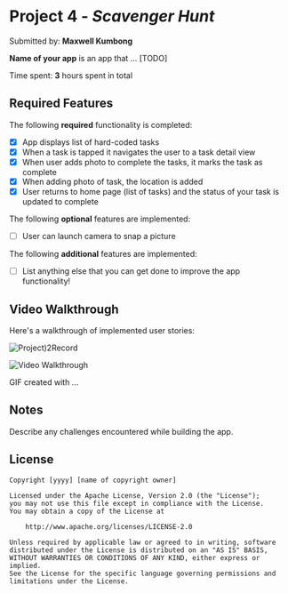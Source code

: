 # Project 4 - *Scavenger Hunt*

Submitted by: **Maxwell Kumbong**

**Name of your app** is an app that ... [TODO] 

Time spent: **3** hours spent in total

## Required Features

The following **required** functionality is completed:

- [X] App displays list of hard-coded tasks
- [X] When a task is tapped it navigates the user to a task detail view
- [X] When user adds photo to complete the tasks, it marks the task as complete
- [X] When adding photo of task, the location is added
- [X] User returns to home page (list of tasks) and the status of your task is updated to complete
 
The following **optional** features are implemented:

- [ ] User can launch camera to snap a picture	

The following **additional** features are implemented:

- [ ] List anything else that you can get done to improve the app functionality!

## Video Walkthrough

Here's a walkthrough of implemented user stories:

![Project)2Record](https://user-images.githubusercontent.com/113995857/226484434-f1347466-f7dd-4e36-91c8-fbf8d61f15cb.gif)


<img src='http://i.imgur.com/link/to/your/gif/file.gif' title='Video Walkthrough' width='' alt='Video Walkthrough' />

<!-- Replace this with whatever GIF tool you used! -->
GIF created with ...  
<!-- Recommended tools:
[Kap](https://getkap.co/) for macOS
[ScreenToGif](https://www.screentogif.com/) for Windows
[peek](https://github.com/phw/peek) for Linux. -->

## Notes

Describe any challenges encountered while building the app.

## License

    Copyright [yyyy] [name of copyright owner]

    Licensed under the Apache License, Version 2.0 (the "License");
    you may not use this file except in compliance with the License.
    You may obtain a copy of the License at

        http://www.apache.org/licenses/LICENSE-2.0

    Unless required by applicable law or agreed to in writing, software
    distributed under the License is distributed on an "AS IS" BASIS,
    WITHOUT WARRANTIES OR CONDITIONS OF ANY KIND, either express or implied.
    See the License for the specific language governing permissions and
    limitations under the License.
